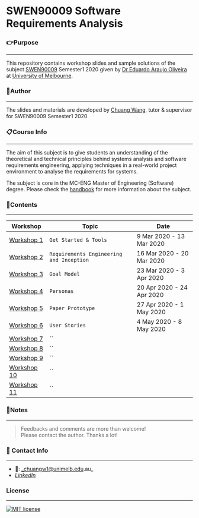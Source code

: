 # SWEN90009 Software Requirements Analysis

### **:point_right:Purpose**
---
This repository contains workshop slides and sample solutions of the subject [SWEN90009](https://handbook.unimelb.edu.au/2020/subjects/swen90009/assessment) Semester1 2020 given by [Dr Eduardo Araujo Oliveira](https://www.eduoliveira.com/) at [University of Melbourne](https://www.unimelb.edu.au/).

### **:running:Author**
---
The slides and materials are developed by [Chuang Wang](https://www.linkedin.com/in/chuangw/), tutor & supervisor for SWEN90009 Semester1 2020

### **:clipboard:Course Info**
---
The aim of this subject is to give students an understanding of the theoretical and technical principles behind systems analysis and software requirements engineering, applying techniques in a real-world project environment to analyse the requirements for systems.

The subject is core in the MC-ENG Master of Engineering (Software) degree.
Please check the [handbook](https://handbook.unimelb.edu.au/2020/subjects/swen90009) for more information about the subject.


### **:bookmark_tabs:Contents**
---

| Workshop | Topic | Date |
| ------ | ------ |-----|
| [Workshop 1](https://github.com/chuangw46/SWEN90009_Workshops/blob/master/Workshop1_Get%20Started%20%26%20Tools.pdf) | `Get Started & Tools`  | 9 Mar 2020 - 13 Mar 2020
| [Workshop 2](https://github.com/chuangw46/SWEN90009_Workshops/blob/master/Workshop2_Inception.pdf) | `Requirements Engineering and Inception` | 16 Mar 2020 - 20 Mar 2020
| [Workshop 3](https://github.com/chuangw46/SWEN90009_Workshops/blob/master/Workshop3_Goal%20Model.pdf) | `Goal Model` | 23 Mar 2020 - 3 Apr 2020
| [Workshop 4](https://github.com/chuangw46/SWEN90009_Workshops/blob/master/Workshop4_Personas.pdf) | `Personas` | 20 Apr 2020 - 24 Apr 2020
| [Workshop 5](https://github.com/chuangw46/SWEN90009_Workshops/blob/master/Workshop5_PaperPrototype.pdf) | `Paper Prototype` | 27 Apr 2020 - 1 May 2020
| [Workshop 6](https://github.com/chuangw46/SWEN90009_Workshops/blob/master/Workshop6_UserStories.pdf) | `User Stories` | 4 May 2020 - 8 May 2020
| [Workshop 7]() | `` | 
| [Workshop 8]() | `` | 
| [Workshop 9]() | `` | 
| [Workshop 10]() | `` | 
| [Workshop 11]() | `` | 


### **:page_facing_up:Notes**
---
>Feedbacks and comments are more than welcome!\
>Please contact the author. Thanks a lot!

### **:email: Contact Info**
---
- :e-mail:: _chuangw1@unimelb.edu.au_
- [_LinkedIn_](https://www.linkedin.com/in/chuangw)

### **License**
---
[![MIT license](https://img.shields.io/badge/License-MIT-blue.svg)](https://github.com/chuangw46/SWEN90009_Workshops/blob/master/LICENSE)
